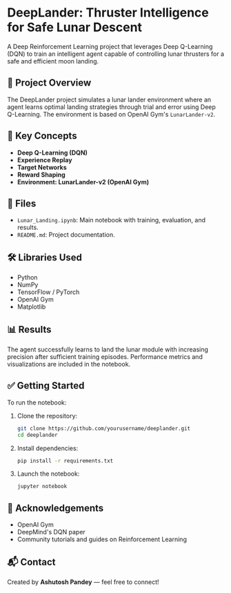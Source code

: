 # DeepLander: Thruster Intelligence for Safe Lunar Descent

A Deep Reinforcement Learning project that leverages Deep Q-Learning (DQN) to train an intelligent agent capable of controlling lunar thrusters for a safe and efficient moon landing.

## 🚀 Project Overview
The DeepLander project simulates a lunar lander environment where an agent learns optimal landing strategies through trial and error using Deep Q-Learning. The environment is based on OpenAI Gym's `LunarLander-v2`.

## 🧠 Key Concepts
- **Deep Q-Learning (DQN)**
- **Experience Replay**
- **Target Networks**
- **Reward Shaping**
- **Environment: LunarLander-v2 (OpenAI Gym)**

## 📁 Files
- `Lunar_Landing.ipynb`: Main notebook with training, evaluation, and results.
- `README.md`: Project documentation.

## 🛠️ Libraries Used
- Python
- NumPy
- TensorFlow / PyTorch
- OpenAI Gym
- Matplotlib

## 📊 Results
The agent successfully learns to land the lunar module with increasing precision after sufficient training episodes. Performance metrics and visualizations are included in the notebook.

## ✅ Getting Started
To run the notebook:
1. Clone the repository:
    ```bash
    git clone https://github.com/yourusername/deeplander.git
    cd deeplander
    ```
2. Install dependencies:
    ```bash
    pip install -r requirements.txt
    ```
3. Launch the notebook:
    ```bash
    jupyter notebook
    ```

## 🙌 Acknowledgements
- OpenAI Gym
- DeepMind's DQN paper
- Community tutorials and guides on Reinforcement Learning

## 📬 Contact
Created by **Ashutosh Pandey** — feel free to connect!

